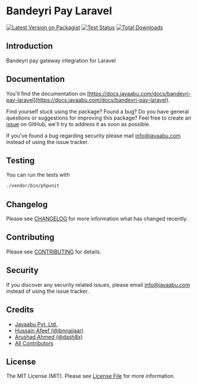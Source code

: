 # Bandeyri Pay Laravel

[![Latest Version on Packagist](https://img.shields.io/packagist/v/javaabu/bandeyri-pay-laravel.svg?style=flat-square)](https://packagist.org/packages/javaabu/bandeyri-pay-laravel)
[![Test Status](../../actions/workflows/run-tests.yml/badge.svg)](../../actions/workflows/run-tests.yml)
[![Total Downloads](https://img.shields.io/packagist/dt/javaabu/bandeyri-pay-laravel.svg?style=flat-square)](https://packagist.org/packages/javaabu/bandeyri-pay-laravel)



## Introduction
Bandeyri pay gateway integration for Laravel

## Documentation

You'll find the documentation on [https://docs.javaabu.com/docs/bandeyri-pay-laravel](https://docs.javaabu.com/docs/bandeyri-pay-laravel).

Find yourself stuck using the package? Found a bug? Do you have general questions or suggestions for improving this package? Feel free to create an [issue](../../issues) on GitHub, we'll try to address it as soon as possible.

If you've found a bug regarding security please mail [info@javaabu.com](mailto:info@javaabu.com) instead of using the issue tracker.


## Testing

You can run the tests with

``` bash
./vendor/bin/phpunit
```

## Changelog

Please see [CHANGELOG](CHANGELOG.md) for more information what has changed recently.

## Contributing

Please see [CONTRIBUTING](CONTRIBUTING.md) for details.

## Security

If you discover any security related issues, please email [info@javaabu.com](mailto:info@javaabu.com) instead of using the issue tracker.

## Credits

- [Javaabu Pvt. Ltd.](https://github.com/javaabu)
- [Hussain Afeef (@ibnnajjaar)](https://github.com/ibnnajjaar)
- [Arushad Ahmed (@dash8x)](http://arushad.com)
- [All Contributors](../../contributors)

## License

The MIT License (MIT). Please see [License File](LICENSE.md) for more information.
